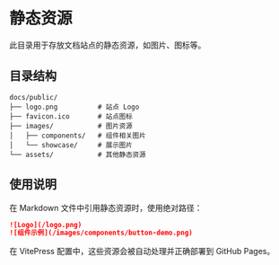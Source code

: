 # 静态资源

此目录用于存放文档站点的静态资源，如图片、图标等。

## 目录结构

```
docs/public/
├── logo.png          # 站点 Logo
├── favicon.ico       # 站点图标
├── images/           # 图片资源
│   ├── components/   # 组件相关图片
│   └── showcase/     # 展示图片
└── assets/           # 其他静态资源
```

## 使用说明

在 Markdown 文件中引用静态资源时，使用绝对路径：

```markdown
![Logo](/logo.png)
![组件示例](/images/components/button-demo.png)
```

在 VitePress 配置中，这些资源会被自动处理并正确部署到 GitHub Pages。